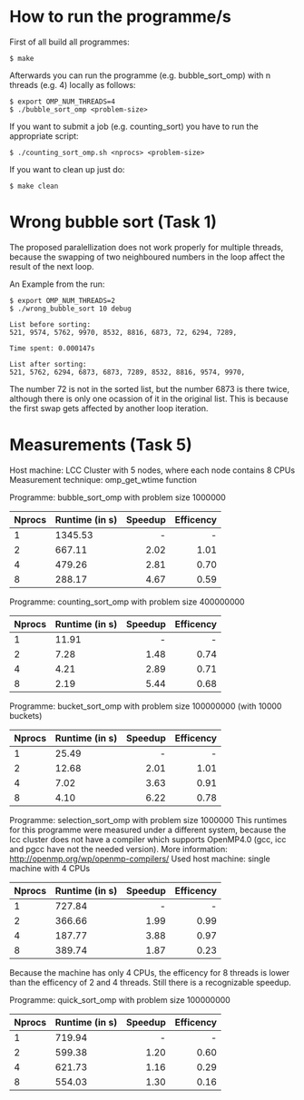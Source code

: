 How to run the programme/s
==========================

First of all build all programmes:

    $ make
    
Afterwards you can run the programme (e.g. bubble_sort_omp) with n threads (e.g. 4) locally as follows:

    $ export OMP_NUM_THREADS=4
    $ ./bubble_sort_omp <problem-size>
    
If you want to submit a job (e.g. counting_sort) you have to run the appropriate script:

    $ ./counting_sort_omp.sh <nprocs> <problem-size>
    
If you want to clean up just do:

    $ make clean
    
Wrong bubble sort (Task 1)
==========================

The proposed paralellization does not work properly for multiple threads, because the swapping of two neighboured numbers in the loop affect the result of the next loop.

An Example from the run:

    $ export OMP_NUM_THREADS=2
    $ ./wrong_bubble_sort 10 debug

    List before sorting:
    521, 9574, 5762, 9970, 8532, 8816, 6873, 72, 6294, 7289, 

    Time spent: 0.000147s

    List after sorting:
    521, 5762, 6294, 6873, 6873, 7289, 8532, 8816, 9574, 9970,

The number 72 is not in the sorted list, but the number 6873 is there twice, although there is only one ocassion of it in the original list. This is because the first swap gets affected by another loop iteration.


Measurements (Task 5)
=====================

Host machine: LCC Cluster with 5 nodes, where each node contains 8 CPUs
Measurement technique: omp_get_wtime function

Programme: bubble_sort_omp with problem size 1000000

Nprocs | Runtime (in s) | Speedup | Efficency
:------|----------------|--------:|----------:
1      |        1345.53 |       - |         -
2      |         667.11 |    2.02 |      1.01
4      |         479.26 |    2.81 |      0.70 
8      |         288.17 |    4.67 |      0.59


Programme: counting_sort_omp with problem size 400000000

Nprocs | Runtime (in s) | Speedup | Efficency
:------|----------------|--------:|----------:
1      |          11.91 |       - |         -
2      |           7.28 |    1.48 |      0.74
4      |           4.21 |    2.89 |      0.71
8      |           2.19 |    5.44 |      0.68


Programme: bucket_sort_omp with problem size 100000000 (with 10000 buckets)

Nprocs | Runtime (in s) | Speedup | Efficency
:------|----------------|--------:|----------:
1      |          25.49 |       - |         -
2      |          12.68 |    2.01 |      1.01
4      |           7.02 |    3.63 |      0.91 
8      |           4.10 |    6.22 |      0.78


Programme: selection_sort_omp with problem size 1000000
This runtimes for this programme were measured under a different system, because the lcc cluster does not have a compiler which supports OpenMP4.0 (gcc, icc and pgcc have not the needed version).
More information: http://openmp.org/wp/openmp-compilers/
Used host machine: single machine with 4 CPUs

Nprocs | Runtime (in s) | Speedup | Efficency
:------|----------------|--------:|----------:
1      |         727.84 |       - |         -
2      |         366.66 |    1.99 |      0.99
4      |         187.77 |    3.88 |      0.97      
8      |         389.74 |    1.87 |	 0.23

Because the machine has only 4 CPUs, the efficency for 8 threads is lower than the efficency of 2 and 4 threads. Still there is a recognizable speedup.


Programme: quick_sort_omp with problem size 100000000

Nprocs | Runtime (in s) | Speedup | Efficency
:------|----------------|--------:|----------:
1      |         719.94 |       - |         -
2      |         599.38 |    1.20 |      0.60
4      |         621.73 |    1.16 |      0.29
8      |         554.03 |    1.30 |      0.16

